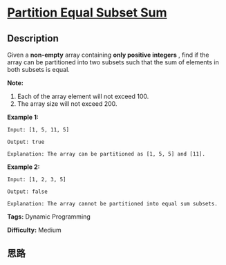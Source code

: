 # [Partition Equal Subset Sum][title]

## Description

Given a **non-empty** array containing **only positive integers** , find if
the array can be partitioned into two subsets such that the sum of elements in
both subsets is equal.

**Note:**

  1. Each of the array element will not exceed 100.
  2. The array size will not exceed 200.



**Example 1:**
            Input: [1, 5, 11, 5]        Output: true        Explanation: The array can be partitioned as [1, 5, 5] and [11].    



**Example 2:**
            Input: [1, 2, 3, 5]        Output: false        Explanation: The array cannot be partitioned into equal sum subsets.    




**Tags:** Dynamic Programming

**Difficulty:** Medium

## 思路

[title]: https://leetcode.com/problems/partition-equal-subset-sum
